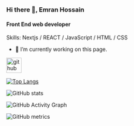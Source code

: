 ### Hi there 👋, Emran Hossain
#### Front End web developer

Skills: Nextjs / REACT / JavaScript / HTML / CSS

- 🔭 I’m currently working on this page. 


[<img src='https://cdn.jsdelivr.net/npm/simple-icons@3.0.1/icons/github.svg' alt='github' height='40'>](https://github.com/emran197)  

[![Top Langs](https://github-readme-stats.vercel.app/api/top-langs/?username=emran197)](https://github.com/anuraghazra/github-readme-stats)

![GitHub stats](https://github-readme-stats.vercel.app/api?username=emran197&show_icons=true&count_private=true)  

![GitHub Activity Graph](https://activity-graph.herokuapp.com/graph?username=emran197)  

![GitHub metrics](https://metrics.lecoq.io/emran197)  

